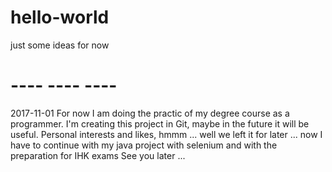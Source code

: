 
# hello-world
just some ideas for now

#    ----    ----    ----
2017-11-01
For now I am doing the practic of my degree course as a programmer.
I'm creating this project in Git, maybe in the future it will be useful.
Personal interests and likes,
hmmm ...
well we left it for later ...
now I have to continue with my java project with selenium and with the preparation for IHK exams
See you later ...


